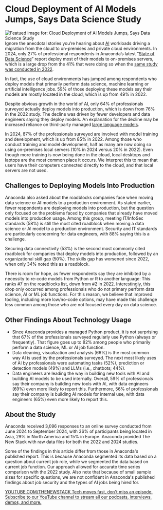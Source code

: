 # Cloud Deployment of AI Models Jumps, Says Data Science Study
![Featued image for: Cloud Deployment of AI Models Jumps, Says Data Science Study](https://cdn.thenewstack.io/media/2025/01/5c416694-getty-images-jcetswb3fl0-unsplashb-1024x576.jpg)
Ignore the anecdotal stories you’re hearing about [AI](https://thenewstack.io/ai/) workloads driving a migration from the cloud to on-premises and private cloud environments. In 2024, only 27% of professional respondents in Anaconda’s latest “[State of Data Science](https://www.anaconda.com/resources/report/state-of-data-science-report-2024%20)” report deploy most of their models to on-premises servers, which is a large drop from the 41% that were doing so when the [same study was conducted in 2022](https://thenewstack.io/open-source-contribution-takes-a-hit-as-security-concerns-grow/).

In fact, the use of cloud environments has jumped among respondents who deploy models that primarily perform data science, machine learning or artificial intelligence jobs. 59% of those deploying these models say their models are mostly located in the cloud, which is up from 49% in 2022.

Despite obvious growth in the world of AI, only 64% of professionals surveyed actually deploy models into production, which is down from 76% in the 2022 study. The decline was driven by fewer developers and data engineers saying they deploy models. An explanation for the decline may be increased reliance on third-party managed [large language models](https://thenewstack.io/llm/).

In 2024, 87% of the professionals surveyed are involved with model training and development, which is up from 85% in 2022. Among those who conduct training and model development, half as many are now doing so using on-premises local servers (10% in 2024 versus 20% in 2022). Even though more training is now being done in the cloud, local desktops and laptops are the most common place it occurs. We interpret this to mean that users have their computers connected directly to the cloud, and that local servers are not used.

## Challenges to Deploying Models Into Production
Anaconda also asked about the roadblocks companies face when moving data science or AI models to a production environment. As stated earlier, fewer respondents are deploying models into production, but the question only focused on the problems faced by companies that already have moved models into production usage. Among this group, meeting IT/InfoSec standards (58%) is still the most cited roadblock when moving a data science or AI model to a production environment. Security and IT standards are particularly concerning for data engineers, with 88% saying this is a challenge.

Securing data connectivity (53%) is the second most commonly cited roadblock for companies that deploy models into production, followed by an organizational skill gap (50%). The skills gap has worsened since 2022, when only 34% noted this as a roadblock.

There is room for hope, as fewer respondents say they are inhibited by a necessity to re-code models from Python or R to another language: This ranks #7 on the roadblocks list, down from #2 in 2022. Interestingly, this drop only occurred among professionals who do not primary perform data science, AI or ML job functions. For this reason, we believe that improved tooling, including more low/no-code options, may have made this challenge less common among those who are not focused every day on data science.

## Other Findings About Technology Usage
- Since Anaconda provides a managed Python product, it is not surprising that 67% of the professionals surveyed regularly use Python (always or frequently). That figure goes up to 82% among people who primarily perform a data science, ML or AI job function.
- Data cleaning, visualization and analysis (66%) is the most common way AI is used by the professionals surveyed. The next most likely uses of AI by professionals were automating tasks (52%), prediction or detection models (49%) and LLMs (i.e., chatbots; 44%).
- Data engineers are leading the way in building new tools with AI and building AI models to be used internally. Overall, 59% of professionals say their company is building new tools with AI, with data engineers (69%) even more likely to report this. Furthermore, 56% of professionals say their company is building AI models for internal use, with data engineers (65%) even more likely to report this.
## About the Study
Anaconda received 3,096 responses to an online survey conducted from June 2024 to September 2024, with 36% of participants being located in Asia, 29% in North America and 15% in Europe. Anaconda provided The New Stack with raw data files for both the 2022 and 2024 studies.

Some of the findings in this article differ from those in Anaconda's published report. This is because Anaconda segmented its data based on a question about current job role, while we segmented the data based on current job function. Our approach allowed for accurate time series comparison with the 2022 study. Also note that because of small sample sizes for specific questions, we are not confident in Anaconda's published findings about job security and the types of AI jobs being hired for.

[
YOUTUBE.COM/THENEWSTACK
Tech moves fast, don't miss an episode. Subscribe to our YouTube
channel to stream all our podcasts, interviews, demos, and more.
](https://youtube.com/thenewstack?sub_confirmation=1)
